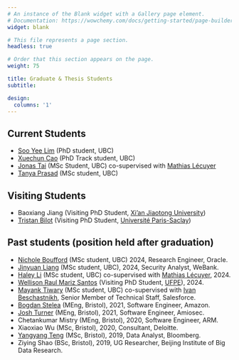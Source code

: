 ```yaml
---
# An instance of the Blank widget with a Gallery page element.
# Documentation: https://wowchemy.com/docs/getting-started/page-builder/
widget: blank

# This file represents a page section.
headless: true

# Order that this section appears on the page.
weight: 75

title: Graduate & Thesis Students
subtitle:

design:
  columns: '1'
---
```


## Current Students

- [Soo Yee Lim](https://scholar.google.com/citations?user=Yr4VUr4AAAAJ&hl=en) (PhD student, UBC)
- [Xuechun Cao](https://joycecao11.github.io/) (PhD Track student, UBC)
- [Jonas Tai](https://www.linkedin.com/in/jonas-tai-rwth/) (MSc Student, UBC) co-supervised with [Mathias Lécuyer](http://mathias.lecuyer.me/)
- [Tanya Prasad](https://www.linkedin.com/in/tanya-prasad/) (MSc student, UBC)

## Visiting Students

- Baoxiang Jiang (Visiting PhD Student, [Xi’an Jiaotong University](http://en.xjtu.edu.cn/))
- [Tristan Bilot](https://scholar.google.com/citations?user=ijVNAGYAAAAJ&hl=en) (Visiting PhD Student, [Université Paris-Saclay](https://www.universite-paris-saclay.fr/en))

## Past students (position held after graduation)

- [Nichole Boufford](https://www.linkedin.com/in/nichole-boufford/) (MSc student, UBC) 2024, Research Engineer, Oracle.
- [Jinyuan Liang](https://scholar.google.com/citations?user=A7VgVC8AAAAJ&hl=en) (MSc student, UBC), 2024, Security Analyst, WeBank.
- [Haley Li](https://hlyli.github.io/) (MSc student, UBC) co-supervised with [Mathias Lécuyer](http://mathias.lecuyer.me/), 2024.
- [Wellison Raul Mariz Santos](https://www.linkedin.com/in/wellison-santos-476592131/?locale=en_US) (Visiting PhD Student, [UFPE](https://www.ufpe.br/)), 2024.
- [Mayank Tiwary](https://scholar.google.com/citations?user=xtMDCsQAAAAJ&hl=en) (MSc student, UBC) co-supervised with [Ivan Beschastnikh](https://www.cs.ubc.ca/~bestchai/), Senior Member of Technical Staff, Salesforce.
- [Bogdan Stelea](https://www.linkedin.com/in/bogdan-stelea/) (MEng, Bristol), 2021, Software Engineer, Amazon.
- [Josh Turner](https://www.linkedin.com/in/joshua-turner-085a7a188/) (MEng, Bristol), 2021, Software Engineer, Amiosec.
- Chetankumar Mistry (MEng, Bristol), 2020, Software Engineer, ARM.
- Xiaoxiao Wu (MSc, Bristol), 2020, Consultant, Deloitte.
- [Yangyang Teng](https://www.linkedin.com/in/yangyangteng/) (MSc, Bristol), 2019,  Data Analyst, Bloomberg.
- Ziying Shao (BSc, Bristol), 2019, UG Researcher, Beijing Institute of Big Data Research.
